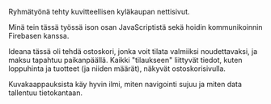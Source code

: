 Ryhmätyönä tehty kuvitteellisen kyläkaupan nettisivut.

Minä tein tässä työssä ison osan JavaScriptistä sekä hoidin kommunikoinnin Firebasen kanssa.

Ideana tässä oli tehdä ostoskori, jonka voit tilata valmiiksi noudettavaksi, ja maksu tapahtuu paikanpäällä.
Kaikki "tilaukseen" liittyvät tiedot, kuten loppuhinta ja tuotteet (ja niiden määrät), näkyvät ostoskorisivulla.

Kuvakaappauksista käy hyvin ilmi, miten navigointi sujuu ja miten data tallentuu tietokantaan.
